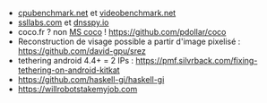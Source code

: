 - [cpubenchmark.net](http://cpubenchmark.net/cpu_list.php) et [videobenchmark.net](http://www.videocardbenchmark.net/gpu_list.php)
- [ssllabs.com](https://www.ssllabs.com/ssltest/) et [dnsspy.io](https://dnsspy.io/scan)
- coco.fr ? non [MS coco](http://mscoco.org/) ! https://github.com/pdollar/coco
- Reconstruction de visage possible a partir d'image pixelisé : https://github.com/david-gpu/srez
- tethering android 4.4+ = 2 IPs : https://pmf.silvrback.com/fixing-tethering-on-android-kitkat
- https://github.com/haskell-gi/haskell-gi
- https://willrobotstakemyjob.com
